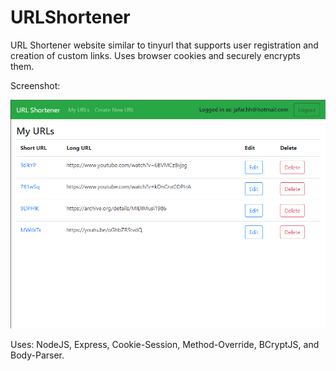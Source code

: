 # URLShortener
URL Shortener website similar to tinyurl that supports user registration and creation of custom links.
Uses browser cookies and securely encrypts them.

Screenshot:

![Alt text](screenshot.png?raw=true "URL Shortener Screenshot")

Uses: NodeJS, Express, Cookie-Session, Method-Override, BCryptJS, and Body-Parser.
